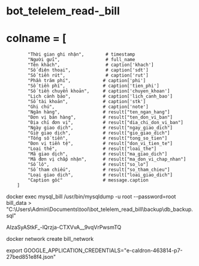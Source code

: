 # bot_telelem_read-_bill

# colname = [
            "Thời gian ghi nhận",        # timestamp
            "Người gửi",                 # full_name
            "Tên khách",                 # caption['khach']
            "Số điện thoại",             # caption['sdt']
            "Số tiền rút",               # caption['rut']
            "Phần trăm phí",            # caption['phi']
            "Số tiền phí",              # caption['tien_phi']
            "Số tiền chuyển khoản",     # caption['chuyen_khoan']
            "Lịch cảnh báo",            # caption['lich_canh_bao']
            "Số tài khoản",             # caption['stk']
            "Ghi chú",                  # caption['note']
            "Ngân hàng",                # result["ten_ngan_hang"]
            "Đơn vị bán hàng",          # result["ten_don_vi_ban"]
            "Địa chỉ đơn vị",           # result["dia_chi_don_vi_ban"]
            "Ngày giao dịch",           # result["ngay_giao_dich"]
            "Giờ giao dịch",            # result["gio_giao_dich"]
            "Tổng số tiền",             # result["tong_so_tien"]
            "Đơn vị tiền tệ",           # result["don_vi_tien_te"]
            "Loại thẻ",                 # result["loai_the"]
            "Mã giao dịch",             # result["ma_giao_dich"]
            "Mã đơn vị chấp nhận",      # result["ma_don_vi_chap_nhan"]
            "Số lô",                    # result["so_lo"]
            "Số tham chiếu",            # result["so_tham_chieu"]
            "Loại giao dịch",           # result["loai_giao_dich"]
            "Caption gốc"               # message.caption
        ]
        
docker exec mysql_bill /usr/bin/mysqldump -u root --password=root bill_data > "C:\Users\Admin\Documents\tool\bot_telelem_read_bill\backup\db_backup.sql"


AIzaSyAStkF_-lQrzja-CTXVvA__9vqVrPwsmTQ

docker network create bill_network

export GOOGLE_APPLICATION_CREDENTIALS="e-caldron-463814-p7-27bed851e8f4.json"